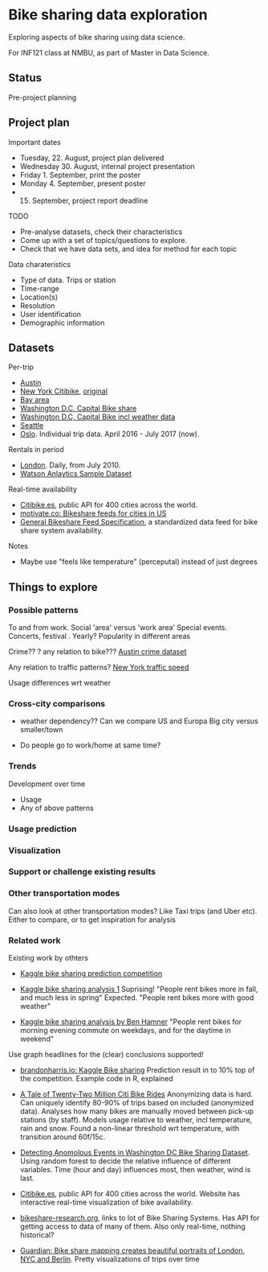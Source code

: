# Bike sharing data exploration

Exploring aspects of bike sharing using data science.

For INF121 class at NMBU, as part of Master in Data Science.

## Status

Pre-project planning

## Project plan

Important dates

* Tuesday, 22. August, project plan delivered
* Wednesday 30. August, internal project presentation
* Friday 1. September, print the poster
* Monday 4. September, present poster
* 15. September, project report deadline

TODO

* Pre-analyse datasets, check their characteristics
* Come up with a set of topics/questions to explore.
* Check that we have data sets, and idea for method for each topic

Data charateristics

* Type of data. Trips or station
* Time-range
* Location(s)
* Resolution
* User identification
* Demographic information


## Datasets

Per-trip

* [Austin](https://www.kaggle.com/jboysen/austin-bike)
* [New York Citibike](https://cloud.google.com/bigquery/public-data/nyc-citi-bike), [original](https://www.citibikenyc.com/system-data)
* [Bay area](https://cloud.google.com/bigquery/public-data/bay-bike-share)
* [Washington D.C. Capital Bike share](https://www.capitalbikeshare.com/system-data)
* [Washington D.C, Capital Bike incl weather data](https://archive.ics.uci.edu/ml/datasets/bike+sharing+dataset)
* [Seattle](https://www.kaggle.com/pronto/cycle-share-dataset)
* [Oslo](https://developer.oslobysykkel.no/data). Individual trip data. April 2016 - July 2017 (now).

Rentals in period

* [London](https://data.london.gov.uk/dataset/number-bicycle-hires). Daily, from July 2010.
* [Watson Anlaytics Sample Dataset](https://www.ibm.com/communities/analytics/watson-analytics-blog/operations-dem-planning_-bikeshare/)

Real-time availability

* [Citibike.es](https://citybik.es/), public API for 400 cities across the world.
* [motivate.co: Bikeshare feeds for cities in US](https://www.motivateco.com/use-our-data/)
* [General Bikeshare Feed Specification](https://github.com/NABSA/gbfs), a standardized data feed for bike share system availability.

Notes

* Maybe use "feels like temperature" (perceputal) instead of just degrees

## Things to explore

### Possible patterns

To and from work.
Social 'area' versus 'work area'
Special events. Concerts, festival . Yearly?
Popularity in different areas

Crime?? ? any relation to bike???
[Austin crime dataset](https://www.kaggle.com/jboysen/austin-crime)

Any relation to traffic patterns?
[New York traffic speed](https://www.kaggle.com/crailtap/nyc-real-time-traffic-speed-data-feed)

Usage differences wrt weather

### Cross-city comparisons

* weather dependency??
Can we compare US and Europa
Big city versus smaller/town

* Do people go to work/home at same time?

### Trends
Development over time

* Usage
* Any of above patterns

### Usage prediction

### Visualization

### Support or challenge existing results

### Other transportation modes

Can also look at other transportation modes?
Like Taxi trips (and Uber etc).
Either to compare, or to get inspiration for analysis

### Related work
Existing work by othters

* [Kaggle bike sharing prediction competition](https://www.kaggle.com/c/bike-sharing-demand)

* [Kaggle bike sharing analysis 1](https://www.kaggle.com/h19881812/data-vizualization/comments/code)
Suprising! "People rent bikes more in fall, and much less in spring"
Expected. "People rent bikes more with good weather"

* [Kaggle bike sharing analysis by Ben Hamner](https://www.kaggle.com/benhamner/bike-rentals-by-time/comments/code)
"People rent bikes for morning evening commute on weekdays,
and for the daytime in weekend"

Use graph headlines for the (clear) conclusions supported!

* [brandonharris.io: Kaggle Bike sharing](http://brandonharris.io/kaggle-bike-sharing)
Prediction result in to 10% top of the competition. Example code in R, explained

* [A Tale of Twenty-Two Million Citi Bike Rides](http://toddwschneider.com/posts/a-tale-of-twenty-two-million-citi-bikes-analyzing-the-nyc-bike-share-system/)
Anonymizing data is hard. Can uniquely identify 80-90% of trips based on included (anonymized data).
Analyses how many bikes are manually moved between pick-up stations (by staff).
Models usage relative to weather, incl temperature, rain and snow. Found a non-linear threshold wrt temperature, with transition around 60f/15c.

* [Detecting Anomolous Events in Washington DC Bike Sharing Dataset](http://blog.nycdatascience.com/student-works/detecting-anomolous-events-in-washington-dc-bike-sharing-dataset/).
Using random forest to decide the relative influence of different variables. Time (hour and day) influences most, then weather, wind is last.

* [Citibike.es](https://citybik.es/), public API for 400 cities across the world.
Website has interactive real-time visualization of bike availability.

* [bikeshare-research.org](https://bikeshare-research.org/), links to lot of Bike Sharing Systems.
Has API for getting access to data of many of them. Also only real-time, nothing historical?

* [Guardian: Bike share mapping creates beautiful portraits of London, NYC and Berlin](https://www.theguardian.com/cities/2016/aug/09/bike-share-mapping-gps-data-interactive-london-nyc-berlin-cf-city-flows). Pretty visualizations of trips over time

